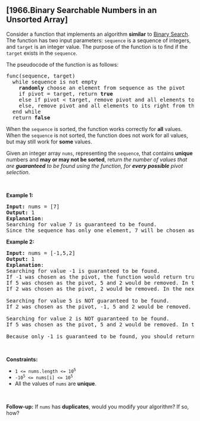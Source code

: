 ## [1966.Binary Searchable Numbers in an Unsorted Array]
<p>Consider a function that implements an algorithm <strong>similar</strong> to <a href="https://leetcode.com/explore/learn/card/binary-search/" target="_blank">Binary Search</a>. The function has two input parameters: <code>sequence</code> is a sequence of integers, and <code>target</code> is an integer value. The purpose of the function is to find if the <code>target</code> exists in the <code>sequence</code>.</p>

<p>The pseudocode of the function is as follows:</p>

<pre>
func(sequence, target)
  while sequence is not empty
    <strong>randomly</strong> choose an element from sequence as the pivot
    if pivot = target, return <strong>true</strong>
    else if pivot &lt; target, remove pivot and all elements to its left from the sequence
    else, remove pivot and all elements to its right from the sequence
  end while
  return <strong>false</strong>
</pre>

<p>When the <code>sequence</code> is sorted, the function works correctly for <strong>all</strong> values. When the <code>sequence</code> is not sorted, the function does not work for all values, but may still work for <strong>some</strong> values.</p>

<p>Given an integer array <code>nums</code>, representing the <code>sequence</code>, that contains <strong>unique</strong> numbers and <strong>may or may not be sorted</strong>, return <em>the number of values that are <strong>guaranteed</strong> to be found using the function, for <strong>every possible</strong> pivot selection</em>.</p>

<p>&nbsp;</p>
<p><strong class="example">Example 1:</strong></p>

<pre>
<strong>Input:</strong> nums = [7]
<strong>Output:</strong> 1
<strong>Explanation</strong>: 
Searching for value 7 is guaranteed to be found.
Since the sequence has only one element, 7 will be chosen as the pivot. Because the pivot equals the target, the function will return true.
</pre>

<p><strong class="example">Example 2:</strong></p>

<pre>
<strong>Input:</strong> nums = [-1,5,2]
<strong>Output:</strong> 1
<strong>Explanation</strong>: 
Searching for value -1 is guaranteed to be found.
If -1 was chosen as the pivot, the function would return true.
If 5 was chosen as the pivot, 5 and 2 would be removed. In the next loop, the sequence would have only -1 and the function would return true.
If 2 was chosen as the pivot, 2 would be removed. In the next loop, the sequence would have -1 and 5. No matter which number was chosen as the next pivot, the function would find -1 and return true.

Searching for value 5 is NOT guaranteed to be found.
If 2 was chosen as the pivot, -1, 5 and 2 would be removed. The sequence would be empty and the function would return false.

Searching for value 2 is NOT guaranteed to be found.
If 5 was chosen as the pivot, 5 and 2 would be removed. In the next loop, the sequence would have only -1 and the function would return false.

Because only -1 is guaranteed to be found, you should return 1.
</pre>

<p>&nbsp;</p>
<p><strong>Constraints:</strong></p>

<ul>
	<li><code>1 &lt;= nums.length &lt;= 10<sup>5</sup></code></li>
	<li><code>-10<sup>5</sup> &lt;= nums[i] &lt;= 10<sup>5</sup></code></li>
	<li>All the values of <code>nums</code> are <strong>unique</strong>.</li>
</ul>

<p>&nbsp;</p>
<p><strong>Follow-up:</strong> If <code>nums</code> has <strong>duplicates</strong>, would you modify your algorithm? If so, how?</p>
